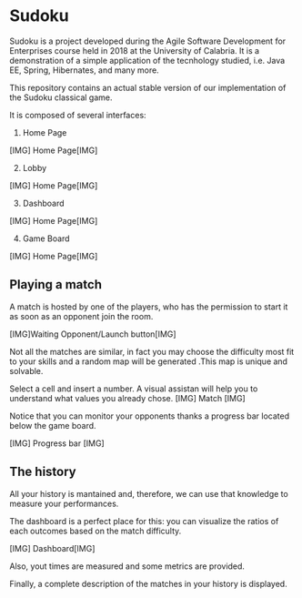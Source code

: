 # Sudoku

Sudoku is a project developed during the Agile Software Development for Enterprises course held in 2018 at the University of Calabria.
It is a demonstration of a simple application of the tecnhology studied, i.e. Java EE, Spring, Hibernates, and many more.

This repository contains an actual stable version of our implementation of the Sudoku classical game.

It is composed of several interfaces:

  1. Home Page
  
[IMG] Home Page[IMG]

  2. Lobby
  
[IMG] Home Page[IMG]

  3. Dashboard
  
[IMG] Home Page[IMG]

  4. Game Board
  
[IMG] Home Page[IMG]
  
## Playing a match

A match is hosted by one of the players, who has the permission to start it as soon as an opponent join the room.

[IMG]Waiting Opponent/Launch button[IMG]

Not all the matches are similar, in fact you may choose the difficulty most fit to your skills and a random map will be generated .This map is unique and solvable.

Select a cell and insert a number. A visual assistan will help you to understand what values you already chose.
[IMG] Match [IMG]

Notice that you can monitor your opponents thanks a progress bar located below the game board.

[IMG] Progress bar [IMG]

## The history

All your history is mantained and, therefore, we can use that knowledge to measure your performances.

The dashboard is a perfect place for this: you can visualize the ratios of each outcomes based on the match difficulty.

[IMG] Dashboard[IMG]

Also, yout times are measured and some metrics are provided.

Finally, a complete description of the matches in your history is displayed.

